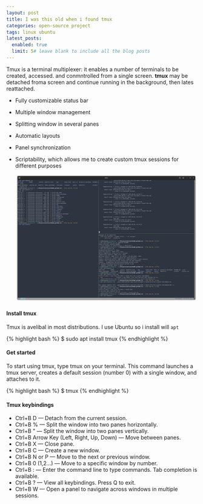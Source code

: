 ```yaml
---
layout: post
title: I was this old when i found tmux
categories: open-source project
tags: linux ubuntu
latest_posts:
  enabled: true
  limit: 5# leave blank to include all the blog posts
---
```


Tmux is a terminal multiplexer: it enables a number of terminals to be created, accessed. and conmntrolled from a single screen. **tmux** may be detached froma screen and continue running in the background, then lates reattached.

* Fully customizable status bar
* Multiple window management
* Splitting window in several panes
* Automatic layouts
* Panel synchronization
* Scriptability, which allows me to create custom tmux sessions for different purposes

    <img class="img-fluid" src="/assets/img/2025-09-04-i-was-this-old-when-i-found-tmux.png">

#### Install tmux

Tmux is avelibal in most distributions. I use Ubuntu so i install will `apt`

{% highlight bash %}
  $ sudo apt install tmux
{% endhighlight %}

#### Get started
To start using tmux, type tmux on your terminal. This command launches a tmux server, creates a default session (number 0) with a single window, and attaches to it.

{% highlight bash %}
  $ tmux
{% endhighlight %}


#### Tmux keybindings

* Ctrl+B D — Detach from the current session.
* Ctrl+B % — Split the window into two panes horizontally.
* Ctrl+B " — Split the window into two panes vertically.
* Ctrl+B Arrow Key (Left, Right, Up, Down) — Move between panes.
* Ctrl+B X — Close pane.
* Ctrl+B C — Create a new window.
* Ctrl+B N or P — Move to the next or previous window.
* Ctrl+B 0 (1,2...) — Move to a specific window by number.
* Ctrl+B : — Enter the command line to type commands. Tab completion is available.
* Ctrl+B ? — View all keybindings. Press Q to exit.
* Ctrl+B W — Open a panel to navigate across windows in multiple sessions.


